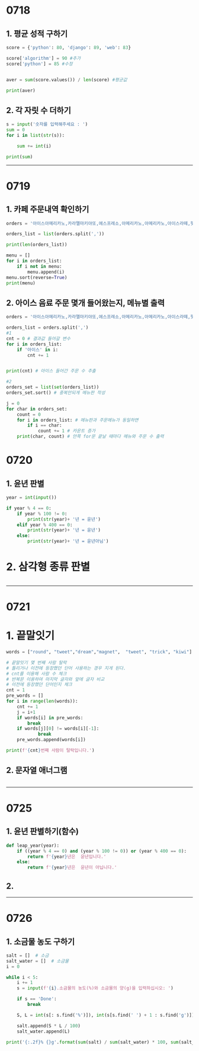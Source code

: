 # 0718

## 1. 평균 성적 구하기

```python
score = {'python': 80, 'django': 89, 'web': 83}

score['algorithm'] = 90 #추가
score['python'] = 85 #수정


aver = sum(score.values()) / len(score) #평균값

print(aver)
```

## 2. 각 자릿 수 더하기

```python
s = input('숫자를 입력해주세요 : ')
sum = 0
for i in list(str(s)):

    sum += int(i)

print(sum)
```

--- 

# 0719

## 1.  카페 주문내역 확인하기

```python
orders = '아이스아메리카노,카라멜마키야또,에스프레소,아메리카노,아메리카노,아이스라떼,핫초코,아이스아메리카노,아메리카노,아이스카라멜마키야또,아이스라떼,라떼마키야또,카푸치노,라떼마키야또'

orders_list = list(orders.split(','))

print(len(orders_list))

menu = []
for i in orders_list:
    if i not in menu:
        menu.append(i)
menu.sort(reverse=True)  
print(menu)
```

## 2. 아이스 음료 주문 몇개 들어왔는지, 메뉴별 출력

```python
orders = '아이스아메리카노,카라멜마키야또,에스프레소,아메리카노,아메리카노,아이스라떼,핫초코,아이스아메리카노,아메리카노,아이스카라멜마키야또,아이스라떼,라떼마키야또,카푸치노,라떼마키야또'

orders_list = orders.split(',')
#1
cnt = 0 # 결과값 들어갈 변수
for i in orders_list:
    if '아이스' in i: 
        cnt += 1


print(cnt) # 아이스 들어간 주문 수 추출

#2
orders_set = list(set(orders_list))
orders_set.sort() # 중복안되게 메뉴판 작성

j = 0
for char in orders_set:
    count = 0
    for i in orders_list: # 메뉴판과 주문메뉴가 동일하면
        if i == char:
            count += 1 # 카운트 증가
    print(char, count) # 안쪽 for문 끝날 때마다 메뉴와 주문 수 출력
```

# 0720

## 1. 윤년 판별

```python
year = int(input())

if year % 4 == 0:
    if year % 100 != 0:
        print(str(year)+ '년 = 윤년')
    elif year % 400 == 0:
        print(str(year)+ '년 = 윤년')
    else:
        print(str(year)+ '년 = 윤년아님')
```

# 2. 삼각형 종류 판별

```python

```

---

# 0721

# 1. 끝말잇기

```python
words = ["round", "tweet","dream","magnet",  "tweet", "trick", "kiwi"]

# 끝말잇기 몇 번째 사람 탈락
# 틀리거나 이전에 등장했던 단어 사용하는 경우 지게 된다.
# cnt를 이용해 사람 수 체크
# 반복문 이용하여 마지막 글자와 앞에 글자 비교
# 이전에 등장했던 단어인지 체크
cnt = 1
pre_words = []
for i in range(len(words)):
    cnt += 1
    j = i+1
    if words[i] in pre_words:
        break
    if words[j][0] != words[i][-1]:
            break
    pre_words.append(words[i])

print(f'{cnt}번째 사람이 탈락입니다.')
```

## 2. 문자열 애너그램

```python

```

--- 

# 0725

## 1.  윤년 판별하기(함수)

```python
def leap_year(year):
    if ((year % 4 == 0) and (year % 100 != 0)) or (year % 400 == 0):
        return f'{year}년은  윤년입니다.'
    else:
        return f'{year}년은  윤년이 아닙니다.'
```

## 2.

--- 

# 0726

## 1. 소금물 농도 구하기

```python
salt = []  # 소금
salt_water = []  # 소금물
i = 0

while i < 5:
    i += 1
    s = input(f'{i}.소금물의 농도(%)와 소금물의 양(g)을 입력하십시오: ')

    if s == 'Done':
        break

    S, L = int(s[: s.find('%')]), int(s[s.find(' ') + 1 : s.find('g')])

    salt.append(S * L / 100)
    salt_water.append(L)

print('{:.2f}% {}g'.format(sum(salt) / sum(salt_water) * 100, sum(salt_water)))


```
